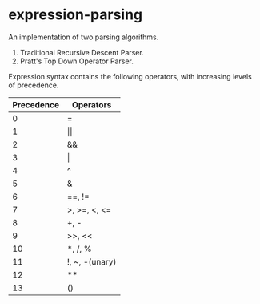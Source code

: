 # expression-parsing

An implementation of two parsing algorithms.
1. Traditional Recursive Descent Parser.
2. Pratt's Top Down Operator Parser.

Expression syntax contains the following operators, with increasing levels of precedence.

| Precedence | Operators     |
| ---------- | ------------- |
| 0          | =             |
| 1          | \|\|          |
| 2          | &&            |
| 3          | \|            |
| 4          | ^             |
| 5          | &             |
| 6          | ==, !=        |
| 7          | >, >=, <, <=  |
| 8          | +, -          |
| 9          | >>, <<        |
| 10         | *, /, %       |
| 11         | !, ~, -(unary)|
| 12         | **            |
| 13         | ()            |
